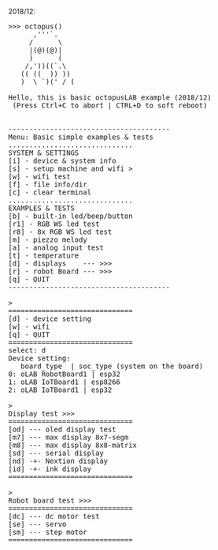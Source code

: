 2018/12:

<pre>
>>> octopus()
      ,'''`.
     /      \
     |(@)(@)|
     )      (
    /,'))((`.\
   (( ((  )) ))
   )  \ `)(' / (

Hello, this is basic octopusLAB example (2018/12)
 (Press Ctrl+C to abort | CTRL+D to soft reboot)


---------------------------------------
Menu: Basic simple examples & tests
..............................
SYSTEM & SETTINGS
[i] - device & system info
[s] - setup machine and wifi >
[w] - wifi test
[f] - file info/dir
[c] - clear terminal
..............................
EXAMPLES & TESTS
[b] - built-in led/beep/button
[r1] - RGB WS led test
[r8] - 8x RGB WS led test
[m] - piezzo melody
[a] - analog input test
[t] - temperature
[d] - displays    --- >>>
[r] - robot Board --- >>>
[q] - QUIT
---------------------------------------

>
==============================
[d] - device setting
[w] - wifi
[q] - QUIT
==============================
select: d
Device setting:
   board_type  | soc_type (system on the board)
0: oLAB RobotBoard1 | esp32
1: oLAB IoTBoard1 | esp8266
2: oLAB IoTBoard1 | esp32

>
Display test >>>
==============================
[od] --- oled display test
[m7] --- max display 8x7-segm
[m8] --- max display 8x8-matrix
[sd] --- serial display
[nd] -+- Nextion display
[id] -+- ink display
==============================

>
Robot board test >>>
==============================
[dc] --- dc motor test
[se] --- servo
[sm] --- step motor
==============================

</pre>

